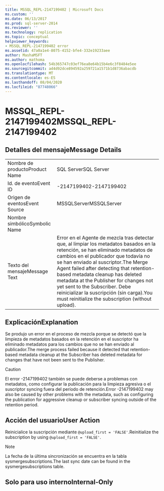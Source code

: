 ```yaml
---
title: MSSQL_REPL-2147199402 | Microsoft Docs
ms.custom: ''
ms.date: 06/13/2017
ms.prod: sql-server-2014
ms.reviewer: ''
ms.technology: replication
ms.topic: conceptual
helpviewer_keywords:
- MSSQL_REPL-2147199402 error
ms.assetid: 47a0a1e4-8075-4152-bfe4-332e19233aee
author: MashaMSFT
ms.author: mathoma
ms.openlocfilehash: 54b365747c03ef76ea8e64b15b4e6c3f8484e5ee
ms.sourcegitcommit: ad4d92dce894592a259721a1571b1d8736abacdb
ms.translationtype: MT
ms.contentlocale: es-ES
ms.lasthandoff: 08/04/2020
ms.locfileid: "87748066"
---
```

# <a name="mssql_repl-2147199402"></a><span data-ttu-id="9057f-102">MSSQL_REPL-2147199402</span><span class="sxs-lookup"><span data-stu-id="9057f-102">MSSQL_REPL-2147199402</span></span>
    
## <a name="message-details"></a><span data-ttu-id="9057f-103">Detalles del mensaje</span><span class="sxs-lookup"><span data-stu-id="9057f-103">Message Details</span></span>  
  
|||  
|-|-|  
|<span data-ttu-id="9057f-104">Nombre de producto</span><span class="sxs-lookup"><span data-stu-id="9057f-104">Product Name</span></span>|<span data-ttu-id="9057f-105">SQL Server</span><span class="sxs-lookup"><span data-stu-id="9057f-105">SQL Server</span></span>|  
|<span data-ttu-id="9057f-106">Id. de evento</span><span class="sxs-lookup"><span data-stu-id="9057f-106">Event ID</span></span>|<span data-ttu-id="9057f-107">-2147199402</span><span class="sxs-lookup"><span data-stu-id="9057f-107">-2147199402</span></span>|  
|<span data-ttu-id="9057f-108">Origen de eventos</span><span class="sxs-lookup"><span data-stu-id="9057f-108">Event Source</span></span>|<span data-ttu-id="9057f-109">MSSQLServer</span><span class="sxs-lookup"><span data-stu-id="9057f-109">MSSQLServer</span></span>|  
|<span data-ttu-id="9057f-110">Nombre simbólico</span><span class="sxs-lookup"><span data-stu-id="9057f-110">Symbolic Name</span></span>||  
|<span data-ttu-id="9057f-111">Texto del mensaje</span><span class="sxs-lookup"><span data-stu-id="9057f-111">Message Text</span></span>|<span data-ttu-id="9057f-112">Error en el Agente de mezcla tras detectar que, al limpiar los metadatos basados en la retención, se han eliminado metadatos de cambios en el publicador que todavía no se han enviado al suscriptor.</span><span class="sxs-lookup"><span data-stu-id="9057f-112">The Merge Agent failed after detecting that retention-based metadata cleanup has deleted metadata at the Publisher for changes not yet sent to the Subscriber.</span></span> <span data-ttu-id="9057f-113">Debe reinicializar la suscripción (sin carga).</span><span class="sxs-lookup"><span data-stu-id="9057f-113">You must reinitialize the subscription (without upload).</span></span>|  
  
## <a name="explanation"></a><span data-ttu-id="9057f-114">Explicación</span><span class="sxs-lookup"><span data-stu-id="9057f-114">Explanation</span></span>  
 <span data-ttu-id="9057f-115">Se produjo un error en el proceso de mezcla porque se detectó que la limpieza de metadatos basados en la retención en el suscriptor ha eliminado metadatos para los cambios que no se han enviado al publicador.</span><span class="sxs-lookup"><span data-stu-id="9057f-115">The merge process failed because it detected that retention-based metadata cleanup at the Subscriber has deleted metadata for changes that have not been sent to the Publisher.</span></span>  
  
> [!CAUTION]  
>  <span data-ttu-id="9057f-116">El error -2147199402 también se puede deberse a problemas con metadatos, como configurar la publicación para la limpieza agresiva o el suscriptor syncing fuera del período de retención.</span><span class="sxs-lookup"><span data-stu-id="9057f-116">Error -2147199402 may also be caused by other problems with the metadata, such as configuring the publication for aggressive cleanup or subscriber syncing outside of the retention period.</span></span>  
  
## <a name="user-action"></a><span data-ttu-id="9057f-117">Acción del usuario</span><span class="sxs-lookup"><span data-stu-id="9057f-117">User Action</span></span>  
 <span data-ttu-id="9057f-118">Reinicialice la suscripción mediante `@upload_first = 'FALSE'`.</span><span class="sxs-lookup"><span data-stu-id="9057f-118">Reinitialize the subscription by using `@upload_first = 'FALSE'`.</span></span>  
  
> [!NOTE]  
>  <span data-ttu-id="9057f-119">La fecha de la última sincronización se encuentra en la tabla sysmergesubscriptions.</span><span class="sxs-lookup"><span data-stu-id="9057f-119">The last sync date can be found in the sysmergesubscriptions table.</span></span>  
  
## <a name="internal-only"></a><span data-ttu-id="9057f-120">Solo para uso interno</span><span class="sxs-lookup"><span data-stu-id="9057f-120">Internal-Only</span></span>  
  

